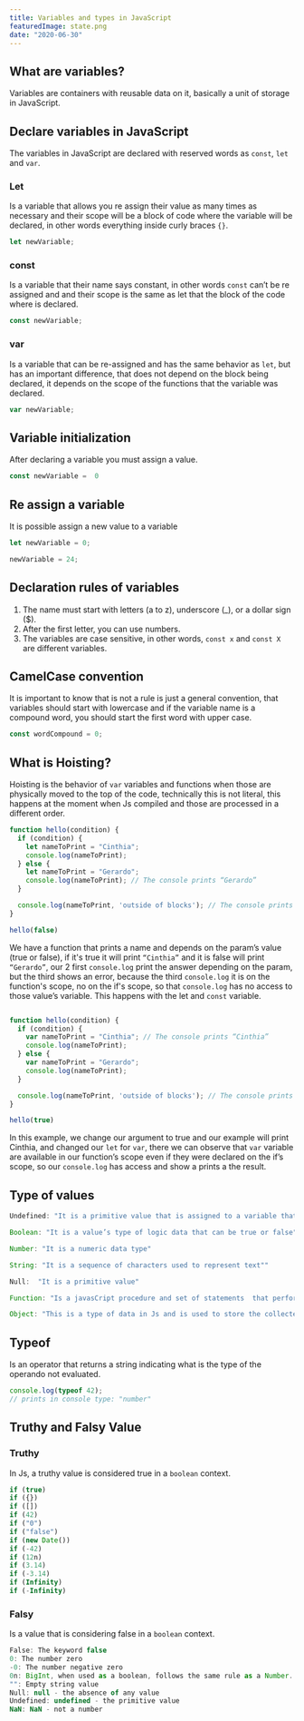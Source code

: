 ```yaml
---
title: Variables and types in JavaScript
featuredImage: state.png
date: "2020-06-30"
---
```


## What are variables? 

Variables are containers with reusable data on it, basically a unit of storage in JavaScript. 

## Declare variables in JavaScript 

The variables in JavaScript are declared with reserved words as `const`, `let` and `var`.

###  Let

Is a variable that allows you re assign their value as many times as necessary and their scope will be a block of code where the variable will be declared, in other words everything inside curly braces `{}`.

```js
let newVariable; 
```

### const 

Is a variable that their name says constant, in other words `const` can’t be re assigned and and their scope is the same as let that the block of the code where is declared.

```js
const newVariable;
```

### var 

Is a variable that can be re-assigned and has the same behavior as `let`, but has an important difference, that does not depend on the block being declared, it depends on the scope of the functions that the variable was declared. 

```js
var newVariable;
```

## Variable initialization

After declaring a variable you must assign a value.

```js
const newVariable =  0
```

## Re assign a variable

It is possible assign a new value to a variable

```js
let newVariable = 0;

newVariable = 24;

```

## Declaration rules of variables 

1. The name must start with letters (a to z), underscore (_), or a dollar sign ($).
2. After the first letter, you can use numbers.
3. The variables are case sensitive, in other words, `const x` and `const X` are different variables.

## CamelCase convention 

It is important to know that is not a rule is just a general convention, that variables should start with lowercase and if the variable name is a compound word, you should start the first word with upper case.

```js
const wordCompound = 0;
```

## What is Hoisting? 

Hoisting is the behavior of `var` variables and functions when those are physically moved to the top of the code, technically this is not literal, this happens at the moment when Js compiled and those are processed in a different order. 

```js
function hello(condition) {
  if (condition) {
    let nameToPrint = "Cinthia";
    console.log(nameToPrint);
  } else {
    let nameToPrint = "Gerardo";
    console.log(nameToPrint); // The console prints “Gerardo”
  }

  console.log(nameToPrint, 'outside of blocks'); // The console prints  an error
}

hello(false)

```

We have a function that prints a name and depends on the param’s value (true or false), if it's true it will print `“Cinthia”` and it is false will print `“Gerardo”`, our 2 first `console.log` print the answer depending on the param, but the third shows an error, because the third `console.log` it is on the function's scope, no on the if's scope, so that `console.log` has no access to those value’s variable. This happens with the let and `const` variable. 

```js

function hello(condition) {
  if (condition) {
    var nameToPrint = "Cinthia"; // The console prints “Cinthia” 
    console.log(nameToPrint);
  } else {
    var nameToPrint = "Gerardo";
    console.log(nameToPrint); 
  }

  console.log(nameToPrint, 'outside of blocks'); // The console prints  "Gerardo" "outside of blocks"
}

hello(true)

```

In this example, we change our argument to true and our example will print Cinthia, and changed our `let` for `var`, there we can observe that `var` variable are available in our function’s scope even if they were declared on the if’s scope, so our `console.log` has access and show a prints a the result. 

## Type of values 

```js
Undefined: "It is a primitive value that is assigned to a variable that does not identify its value" 

Boolean: "It is a value’s type of logic data that can be true or false"

Number: "It is a numeric data type"

String: "It is a sequence of characters used to represent text""

Null:  "It is a primitive value"

Function: "Is a javasCript procedure and set of statements  that performs a task or calculates a value" 

Object: "This is a type of data in Js and is used to store the collected information"

```

## Typeof 

Is an operator that returns a string indicating what is the type of the operando not evaluated. 

```js
console.log(typeof 42);
// prints in console type: "number"
```

## Truthy and Falsy Value

### Truthy

In Js, a truthy value is considered true in a `boolean` context.

```js
if (true) 
if ({}) 
if ([])
if (42) 
if ("0") 
if ("false")
if (new Date())
if (-42) 
if (12n) 
if (3.14) 
if (-3.14) 
if (Infinity) 
if (-Infinity)
```

### Falsy

Is a value that is considering false in a `boolean` context. 

```js
False: The keyword false
0: The number zero
-0: The number negative zero
0n: BigInt, when used as a boolean, follows the same rule as a Number. 0n is falsy.
"": Empty string value
Null: null - the absence of any value
Undefined: undefined - the primitive value
NaN: NaN - not a number

```

